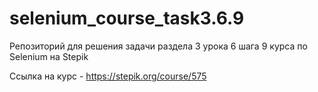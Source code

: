 # selenium_course_task3.6.9
Репозиторий для решения задачи раздела 3 урока 6 шага 9 курса по Selenium на Stepik

Ссылка на курс - https://stepik.org/course/575
